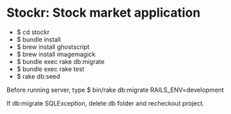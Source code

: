 # Stockr: Stock market application

- $ cd stockr
- $ bundle install
- $ brew install ghostscript
- $ brew install imagemagick
- $ bundle exec rake db:migrate
- $ bundle exec rake test
- $ rake db:seed

Before running server, type
$ bin/rake db:migrate RAILS_ENV=development

If db:migrate SQLException, delete db folder and recheckout project.
